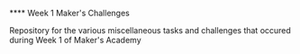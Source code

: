 **** Week 1 Maker's Challenges

Repository for the various miscellaneous tasks and challenges that occured during Week 1 of Maker's Academy

